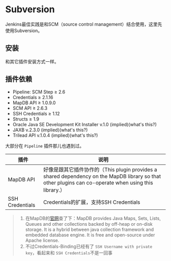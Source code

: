 # Subversion
Jenkins最佳实践是和SCM（source control management）结合使用，这里先使用Subversion。

## 安装
和其它插件安装方式一样。

## 插件依赖
- Pipeline: SCM Step ≥ 2.6
- Credentials ≥ 2.1.16
- MapDB API ≥ 1.0.9.0
- SCM API ≥ 2.6.3
- SSH Credentials ≥ 1.12
- Structs ≥ 1.9
- Oracle Java SE Development Kit Installer v.1.0 (implied)(what's this?)
- JAXB v.2.3.0 (implied)(what's this?)
- Trilead API v.1.0.4 (implied)(what's this?)

大部分在 `Pipeline` 插件那儿也遇到过。

| 插件 | 说明 |
| ---- | ---- |
| MapDB API | 好像是跟其它插件协作的（This plugin provides a shared dependency on the MapDB library so that other plugins can co-operate when using this library.）|
| SSH Credentials | Credentials的扩展，支持SSH Credentials |

>1. 在MapDB的[官网](http://www.mapdb.org/)查了下：MapDB provides Java Maps, Sets, Lists, Queues and other collections backed by off-heap or on-disk storage. It is a hybrid between java collection framework and embedded database engine. It is free and open-source under Apache license. 
>2. 不过Credentials-Binding已经有了 `SSH Username with private key`，看起来和 `SSH Credentials`不是一回事

## 
